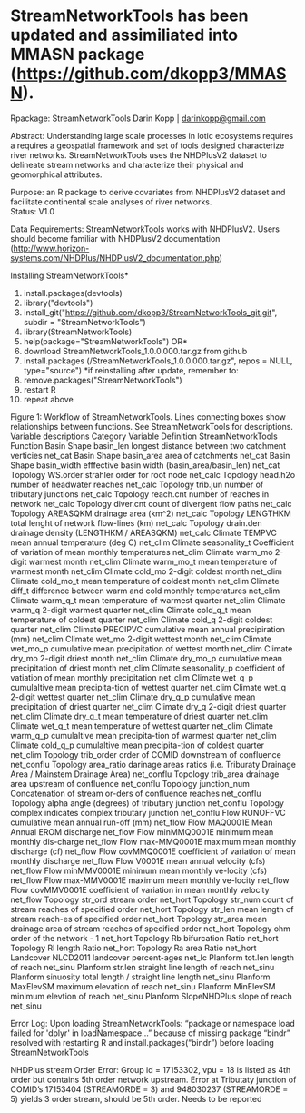# StreamNetworkTools has been updated and assimiliated into MMASN package (https://github.com/dkopp3/MMASN). 
Rpackage: StreamNetworkTools 
Darin Kopp | darinkopp@gmail.com 

Abstract: 
	Understanding large scale processes in lotic ecosystems requires a requires a geospatial framework and set of tools designed characterize river networks. StreamNetworkTools uses the NHDPlusV2 dataset to delineate stream networks and characterize their physical and geomorphical attributes. 

Purpose: an R package to derive covariates from NHDPlusV2 dataset and facilitate continental scale analyses of river networks.  
Status: V1.0

Data Requirements: 
StreamNetworkTools works with NHDPlusV2.  Users should become familiar with NHDPlusV2 documentation (http://www.horizon-systems.com/NHDPlus/NHDPlusV2_documentation.php)

Installing StreamNetworkTools*
1)	install.packages(devtools)
2)	library("devtools")
3)	install_git("https://github.com/dkopp3/StreamNetworkTools_git.git", subdir = "StreamNetworkTools")
4)	library(StreamNetworkTools)
5)	help(package="StreamNetworkTools")
OR*
1)	download StreamNetworkTools_1.0.0.000.tar.gz from github
2)	install.packages (/StreamNetworkTools_1.0.0.000.tar.gz", repos = NULL, type="source")
*if reinstalling after update, remember to: 
1)	remove.packages("StreamNetworkTools")
2)	restart R
3)	repeat above

 
Figure 1:  Workflow of StreamNetworkTools. Lines connecting boxes show relationships between functions. See StreamNetworkTools for descriptions. 
Variable descriptions
Category	Variable	Definition	StreamNetworkTools
 Function
Basin Shape	basin_len	longest distance between two catchment verticies	net_cat
Basin Shape	basin_area	area of catchments	net_cat
Basin Shape	basin_width	efffective basin width 
(basin_area/basin_len)	net_cat
Topology	WS.order	strahler order for root node	net_calc
Topology	head.h2o	number of headwater reaches	net_calc
Topology	trib.jun	number of tributary junctions	net_calc
Topology	reach.cnt	number of reaches in network	net_calc
Topology	diver.cnt	count of divergent flow paths	net_calc
Topology	AREASQKM	drainage area (km^2)	net_calc
Topology	LENGTHKM	total lenght of network flow-lines (km)	net_calc
Topology	drain.den	drainage density (LENGTHKM / AREASQKM)	net_calc
Climate	TEMPVC	mean annual temperature
 (deg C)	net_clim
Climate	seasonality_t	Coefficient of variation of mean monthly temperatures	net_clim
Climate	warm_mo	2-digit warmest month	net_clim
Climate	warm_mo_t	mean temperature of warmest month	net_clim
Climate	cold_mo	2-digit coldest month	net_clim
Climate	cold_mo_t	mean temperature of coldest month	net_clim
Climate	diff_t	difference between warm and cold monthly temperatures	net_clim
Climate	warm_q_t	mean temperature of warmest quarter	net_clim
Climate	warm_q	2-digit warmest quarter	net_clim
Climate	cold_q_t	mean temperature of coldest quarter	net_clim
Climate	cold_q	2-digit coldest quarter	net_clim
Climate	PRECIPVC	cumulative mean annual precipiration (mm)	net_clim
Climate	wet_mo	2-digit wettest month	net_clim
Climate	wet_mo_p	cumulative mean precipitation of wettest month	net_clim
Climate	dry_mo	2-digit driest month	net_clim
Climate	dry_mo_p	cumulative mean precipitation of driest month	net_clim
Climate	seasonality_p	coefficient of vatiation of mean monthly precipitation	net_clim
Climate	wet_q_p	cumulaltive mean precipita-tion of wettest quarter	net_clim
Climate	wet_q	2-digit wettest quarter	net_clim
Climate	dry_q_p	cumulative mean precipitation of driest quarter	net_clim
Climate	dry_q	2-digit driest quarter	net_clim
Climate	dry_q_t	mean temperature of driest quarter	net_clim
Climate	wet_q_t	mean temperature of wettest quarter	net_clim
Climate	warm_q_p	cumulaltive mean precipita-tion of warmest quarter	net_clim
Climate	cold_q_p	cumulaltive mean precipita-tion of coldest quarter	net_clim
Topology	trib_order	order of COMID downstream of confluence	net_conflu
Topology	area_ratio	darinage areas ratios 
(i.e. Triburaty Drainage Area / Mainstem Drainage Area)	net_conflu
Topology	trib_area	drainage area upstream of 
confluence	net_conflu
Topology	junction_num	Concatenation of stream or-ders of confluence reaches	net_conflu
Topology	alpha	angle (degrees) of  tributary junction	net_conflu
Topology	complex	indicates complex tributary junction	net_conflu
Flow	RUNOFFVC	cumulative mean annual run-off (mm)	net_flow
Flow	MAQ0001E	Mean Annual EROM discharge	net_flow
Flow	minMMQ0001E	minimum mean monthly dis-charge	net_flow
Flow	max-MMQ0001E	maximum mean monthly
discharge (cf)	net_flow
Flow	covMMQ0001E	coefficient of variation of mean monthly discharge	net_flow
Flow	V0001E	mean annual velocity (cfs)	net_flow
Flow	minMMV0001E	minimum mean monthly ve-locity (cfs)	net_flow
Flow	max-MMV0001E	maximum mean monthly ve-locity	net_flow
Flow	covMMV0001E	coefficient of variation in mean monthly velocity	net_flow
Topology	str_ord	stream order	net_hort
Topology	str_num	count of stream reaches of specified order	net_hort
Topology	str_len	mean length of stream reach-es of specified order	net_hort
Topology	str_area	mean drainage area of stream reaches of specified order	net_hort
Topology	ohm	order of the network - 1	net_hort
Topology	Rb	bifurcation Ratio	net_hort
Topology	Rl	length Ratio	net_hort
Topology	Ra	area Ratio	net_hort
Landcover		NLCD2011 landcover percent-ages	net_lc
Planform	tot.len	length of reach	net_sinu
Planform	str.len	straight line length of reach	net_sinu
Planform	sinuosity	total length / straight line length	net_sinu
Planform	MaxElevSM	maximum elevation of reach	net_sinu
Planform	MinElevSM	minimum elevtion of reach	net_sinu
Planform	SlopeNHDPlus	slope of reach	net_sinu

Error Log: 
Upon loading StreamNetworkTools: “package or namespace load failed for 'dplyr' in loadNamespace…” because of missing package “bindr” resolved with restarting R and install.packages(“bindr”) before loading StreamNetworkTools

NHDPlus stream Order Error: Group id = 17153302, vpu = 18 is listed as 4th order but contains 5th order network upstream. Error at Tributaty junction of COMID’s 17153404 (STREAMORDE = 3) and 948030237 (STREAMORDE = 5) yields 3 order stream, should be 5th order. Needs to be reported

